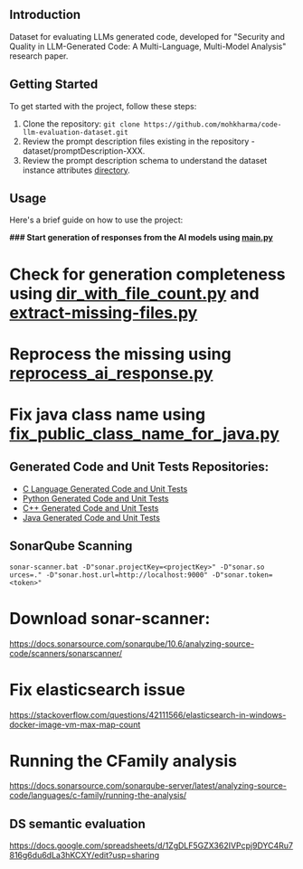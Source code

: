 ## Introduction
Dataset for evaluating LLMs generated code, developed for "Security and Quality in LLM-Generated Code: A Multi-Language, Multi-Model Analysis" research paper.

## Getting Started
To get started with the project, follow these steps:

1. Clone the repository: `git clone https://github.com/mohkharma/code-llm-evaluation-dataset.git`
2. Review the prompt description files existing in the repository - dataset/promptDescription-XXX.
3. Review the prompt description schema to understand the dataset instance attributes [directory](dataset/promptDescriptionSchema.json).


## Usage
Here's a brief guide on how to use the project:

**### Start generation of responses from the AI models using [main.py](python%2Fmain.py)**
# Check for generation completeness using [dir_with_file_count.py](python%2Fdir_with_file_count.py) and [extract-missing-files.py](python%2Fextract-missing-files.py)
# Reprocess the missing using [reprocess_ai_response.py](python%2Freprocess_ai_response.py)
# Fix java class name using [fix_public_class_name_for_java.py](python%2Ffix_public_class_name_for_java.py)


## Generated Code and Unit Tests Repositories:

- [C Language Generated Code and Unit Tests](https://github.com/mohsystem/llm_generated_code_c)
- [Python Generated Code and Unit Tests](https://github.com/mohsystem/llm-generated-code-python)
- [C++ Generated Code and Unit Tests](https://github.com/mohsystem/llm-generated-code-c-cpp)
- [Java Generated Code and Unit Tests](https://github.com/mohsystem/llm-generated-code-java)


## SonarQube Scanning

`sonar-scanner.bat -D"sonar.projectKey=<projectKey>" -D"sonar.so
urces=." -D"sonar.host.url=http://localhost:9000" -D"sonar.token=<token>"`

# Download sonar-scanner:
https://docs.sonarsource.com/sonarqube/10.6/analyzing-source-code/scanners/sonarscanner/


# Fix elasticsearch issue
https://stackoverflow.com/questions/42111566/elasticsearch-in-windows-docker-image-vm-max-map-count

# Running the CFamily analysis
https://docs.sonarsource.com/sonarqube-server/latest/analyzing-source-code/languages/c-family/running-the-analysis/

## DS semantic evaluation

https://docs.google.com/spreadsheets/d/1ZgDLF5GZX362IVPcpj9DYC4Ru7816g6du6dLa3hKCXY/edit?usp=sharing
